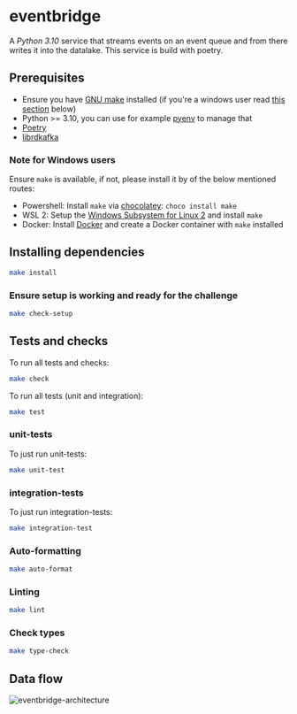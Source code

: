 # eventbridge
A _Python 3.10_ service that streams events on an event queue and from there writes it into the datalake.
This service is build with poetry.

## Prerequisites
* Ensure you have [GNU make](https://www.gnu.org/software/make/) installed (if you're a windows user read [this section](/jobs#note-for-windows-users) below)
* Python >= 3.10, you can use for example [pyenv](https://github.com/pyenv/pyenv#installation) to manage that
* [Poetry](https://python-poetry.org/docs/#installation)
* [librdkafka](https://github.com/confluentinc/confluent-kafka-python#prerequisites)

### Note for Windows users

Ensure `make` is available, if not, please install it by of the below mentioned routes:

* Powershell: Install `make` via [chocolatey](https://chocolatey.org/install): `choco install make`
* WSL 2: Setup the [Windows Subsystem for Linux 2](https://learn.microsoft.com/en-us/windows/wsl/about) and install `make`
* Docker: Install [Docker](https://docs.docker.com/desktop/install/windows-install/) and create a Docker container with `make` installed

## Installing dependencies
```bash
make install
```

### Ensure setup is working and ready for the challenge
```bash
make check-setup
```

## Tests and checks
To run all tests and checks:
```bash
make check
```

To run all tests (unit and integration):
```bash
make test
```

### unit-tests
To just run unit-tests:
```bash
make unit-test
```

### integration-tests
To just run integration-tests:
```bash
make integration-test
```

### Auto-formatting
```bash
make auto-format
```

### Linting
```bash
make lint
```

### Check types
```bash
make type-check
```

## Data flow
![eventbridge-architecture](../docs/eventbridge-architecture.png)
